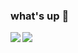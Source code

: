 ### what's up 👋



<a href="https://github.com/deganeli/github-readme-stats"> 
  <img align="left" src="https://github-readme-stats.vercel.app/api?username=deganeli&count_private=true&show_icons=true&theme=dracula" />
</a>
<a href="https://github.com/deganeli/github-readme-stats">
  <img align="left" src="https://github-readme-stats.vercel.app/api/top-langs/?username=deganeli&theme=dracula" />
</a>
